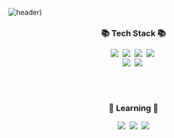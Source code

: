 ![header](https://capsule-render.vercel.app/api?type=waving&color=d6ace6&height=300&section=header&text=✨YURI%20CHOI✨&fontSize=90&fontColor=ffffff))


<!--
**yurist1/yurist1** is a ✨ _special_ ✨ repository because its `README.md` (this file) appears on your GitHub profile.

Here are some ideas to get you started:

- 🔭 I’m currently working on TRENBE
- 🌱 I’m currently learning ...
- 👯 I’m looking to collaborate on ...
- 🤔 I’m looking for help with ...
- 💬 Ask me about ...
- 📫 How to reach me: ...
- 😄 Pronouns: ...
- ⚡ Fun fact: ...
-->







<h3 align="center">📚 Tech Stack 📚</h3>
<p align="center">
  <img src="https://img.shields.io/badge/C%20Sharp-239120?style=flat-square&logo=C%2B%2B&logoColor=white"/></a>&nbsp 
  <img src="https://img.shields.io/badge/Java-007396?style=flat-square&logo=Java&logoColor=white"/></a>&nbsp
  <img src="https://img.shields.io/badge/.NET-512BD4?style=flat-square&logo=.NET&logoColor=white"/></a>&nbsp
   <img src="https://img.shields.io/badge/Android-3DDC84?style=flat-square&logo=Android&logoColor=white"/></a>&nbsp
  <br>
  <img src="https://img.shields.io/badge/Mysql-E6B91E?style=flat-square&logo=MySql&logoColor=white"/></a>&nbsp 
  <img src="https://img.shields.io/badge/Oracle-F80000?style=flat-square&logo=Oracle&logoColor=white"/></a>&nbsp 
</p>
<br/>
<br/>
<h3 align="center">🌱 Learning 🌱</h3>
<p align="center">
  <img src="https://img.shields.io/badge/Kotlin-0095d5?style=flat-square&logo=Kotlin&logoColor=white"/></a>&nbsp
  <img src="https://img.shields.io/badge/Python-3766AB?style=flat-square&logo=Python&logoColor=white"/></a>&nbsp
  <img src="https://img.shields.io/badge/MSSQL-CC2927?style=flat-square&logo=microsoft%20sql%20server&logoColor=white"/>
</p>

